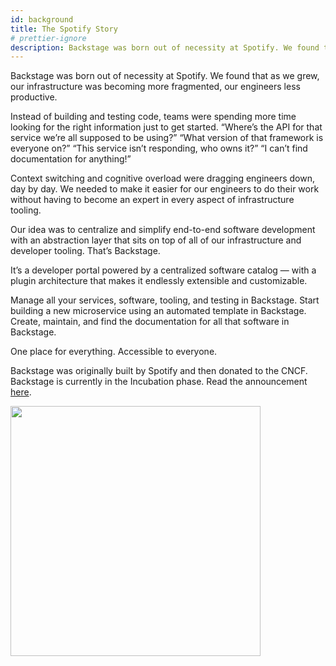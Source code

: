 ```yaml
---
id: background
title: The Spotify Story
# prettier-ignore
description: Backstage was born out of necessity at Spotify. We found that as we grew, our infrastructure was becoming more fragmented, our engineers less productive.
---
```


Backstage was born out of necessity at Spotify. We found that as we grew, our
infrastructure was becoming more fragmented, our engineers less productive.

Instead of building and testing code, teams were spending more time looking for
the right information just to get started. “Where’s the API for that service
we’re all supposed to be using?” “What version of that framework is everyone
on?” “This service isn’t responding, who owns it?” “I can’t find documentation
for anything!”

Context switching and cognitive overload were dragging engineers down, day by
day. We needed to make it easier for our engineers to do their work without
having to become an expert in every aspect of infrastructure tooling.

Our idea was to centralize and simplify end-to-end software development with an
abstraction layer that sits on top of all of our infrastructure and developer
tooling. That’s Backstage.

It’s a developer portal powered by a centralized software catalog — with a
plugin architecture that makes it endlessly extensible and customizable.

Manage all your services, software, tooling, and testing in Backstage. Start
building a new microservice using an automated template in Backstage. Create,
maintain, and find the documentation for all that software in Backstage.

One place for everything. Accessible to everyone.

Backstage was originally built by Spotify and then donated to the CNCF.
Backstage is currently in the Incubation phase. Read the announcement
[here](https://backstage.io/blog/2022/03/16/backstage-turns-two#out-of-the-sandbox-and-into-incubation).

<img src="https://backstage.io/img/cncf-white.svg" width="400" />
